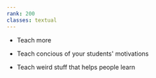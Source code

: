 ```yaml
---
rank: 200
classes: textual
---
```


<div class="fifty-pix"></div>

- Teach more

- Teach concious of your students' motivations

- Teach weird stuff that helps people learn
